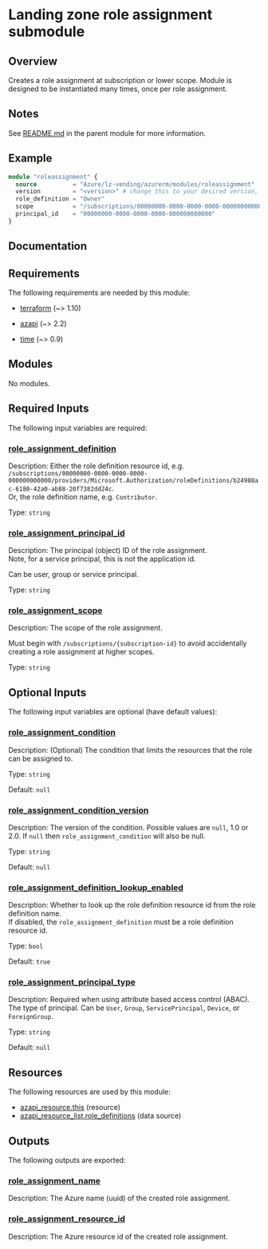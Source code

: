 <!-- BEGIN_TF_DOCS -->
# Landing zone role assignment submodule

## Overview

Creates a role assignment at subscription or lower scope.
Module is designed to be instantiated many times, once per role assignment.

## Notes

See [README.md](https://github.com/Azure/terraform-azurerm-lz-vending#readme) in the parent module for more information.

## Example

```terraform
module "roleassignment" {
  source          = "Azure/lz-vending/azurerm/modules/roleassignment"
  version         = "<version>" # change this to your desired version, https://www.terraform.io/language/expressions/version-constraints
  role_definition = "Owner"
  scope           = "/subscriptions/00000000-0000-0000-0000-000000000000"
  principal_id    = "00000000-0000-0000-0000-000000000000"
}
```

## Documentation
<!-- markdownlint-disable MD033 -->

## Requirements

The following requirements are needed by this module:

- <a name="requirement_terraform"></a> [terraform](#requirement\_terraform) (~> 1.10)

- <a name="requirement_azapi"></a> [azapi](#requirement\_azapi) (~> 2.2)

- <a name="requirement_time"></a> [time](#requirement\_time) (~> 0.9)

## Modules

No modules.

<!-- markdownlint-disable MD013 -->
<!-- markdownlint-disable MD024 -->
## Required Inputs

The following input variables are required:

### <a name="input_role_assignment_definition"></a> [role\_assignment\_definition](#input\_role\_assignment\_definition)

Description: Either the role definition resource id, e.g. `/subscriptions/00000000-0000-0000-0000-000000000000/providers/Microsoft.Authorization/roleDefinitions/b24988ac-6180-42a0-ab88-20f7382dd24c`.  
Or, the role definition name, e.g. `Contributor`.

Type: `string`

### <a name="input_role_assignment_principal_id"></a> [role\_assignment\_principal\_id](#input\_role\_assignment\_principal\_id)

Description: The principal (object) ID of the role assignment.  
Note, for a service principal, this is not the application id.

Can be user, group or service principal.

Type: `string`

### <a name="input_role_assignment_scope"></a> [role\_assignment\_scope](#input\_role\_assignment\_scope)

Description: The scope of the role assignment.

Must begin with `/subscriptions/{subscription-id}` to avoid accidentally creating a role assignment at higher scopes.

Type: `string`

## Optional Inputs

The following input variables are optional (have default values):

### <a name="input_role_assignment_condition"></a> [role\_assignment\_condition](#input\_role\_assignment\_condition)

Description: (Optional) The condition that limits the resources that the role can be assigned to.

Type: `string`

Default: `null`

### <a name="input_role_assignment_condition_version"></a> [role\_assignment\_condition\_version](#input\_role\_assignment\_condition\_version)

Description: The version of the condition. Possible values are `null`, 1.0 or 2.0. If `null` then `role_assignment_condition` will also be null.

Type: `string`

Default: `null`

### <a name="input_role_assignment_definition_lookup_enabled"></a> [role\_assignment\_definition\_lookup\_enabled](#input\_role\_assignment\_definition\_lookup\_enabled)

Description: Whether to look up the role definition resource id from the role definition name.  
If disabled, the `role_assignment_definition` must be a role definition resource id.

Type: `bool`

Default: `true`

### <a name="input_role_assignment_principal_type"></a> [role\_assignment\_principal\_type](#input\_role\_assignment\_principal\_type)

Description: Required when using attribute based access control (ABAC).  
The type of principal. Can be `User`, `Group`, `ServicePrincipal`, `Device`, or `ForeignGroup`.

Type: `string`

Default: `null`

## Resources

The following resources are used by this module:

- [azapi_resource.this](https://registry.terraform.io/providers/Azure/azapi/latest/docs/resources/resource) (resource)
- [azapi_resource_list.role_definitions](https://registry.terraform.io/providers/Azure/azapi/latest/docs/data-sources/resource_list) (data source)

## Outputs

The following outputs are exported:

### <a name="output_role_assignment_name"></a> [role\_assignment\_name](#output\_role\_assignment\_name)

Description: The Azure name (uuid) of the created role assignment.

### <a name="output_role_assignment_resource_id"></a> [role\_assignment\_resource\_id](#output\_role\_assignment\_resource\_id)

Description: The Azure resource id of the created role assignment.

<!-- markdownlint-enable -->
<!-- END_TF_DOCS -->